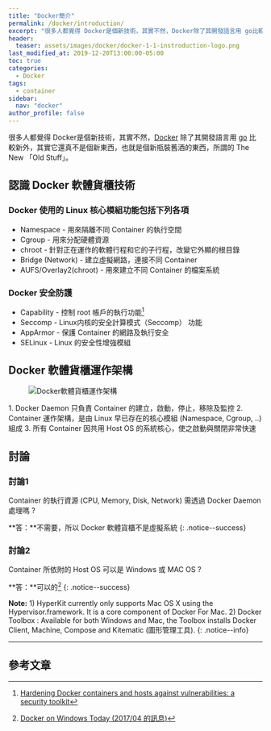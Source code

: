 ```yaml
---
title: "Docker簡介"
permalink: /docker/introduction/
excerpt: "很多人都覺得 Docker是個新技術，其實不然，Docker除了其開發語言用 go比較新外，其實它還真不是個新東西，也就是個新瓶裝舊酒的東西，所謂的 The New 「Old Stuff」。"
header:
  teaser: assets/images/docker/docker-1-1-instroduction-logo.png
last_modified_at: 2019-12-20T13:00:00-05:00
toc: true
categories:
  - Docker
tags:
  - container
sidebar:
  nav: "docker"
author_profile: false
---
```

很多人都覺得 Docker是個新技術，其實不然，[Docker](https://www.docker.com/) 除了其開發語言用 [go](https://golang.org/) 比較新外，其實它還真不是個新東西，也就是個新瓶裝舊酒的東西，所謂的 The New 「Old Stuff」。
## 認識 Docker 軟體貨櫃技術
### Docker 使用的 Linux 核心模組功能包括下列各項
* Namespace - 用來隔離不同 Container 的執行空間
* Cgroup - 用來分配硬體資源
* chroot - 針對正在運作的軟體行程和它的子行程，改變它外顯的根目錄
* Bridge (Network) - 建立虛擬網路，連接不同 Container 
* AUFS/Overlay2(chroot) - 用來建立不同 Container 的檔案系統

### Docker 安全防護
* Capability - 控制 root 帳戶的執行功能[^DockerSecurity]
* Seccomp - Linux内核的安全計算模式（Seccomp） 功能
* AppArmor - 保護 Container 的網路及執行安全
* SELinux - Linux 的安全性增強模組

[^DockerSecurity]: [Hardening Docker containers and hosts against vulnerabilities: a security toolkit](https://www.stackrox.com/post/2017/08/hardening-docker-containers-and-hosts-against-vulnerabilities-a-security-toolkit/) 

## Docker 軟體貨櫃運作架構
<figure>
  <img src="{{ '/assets/images/docker/01-4-docker-simple-architecture.png' | relative_url }}" alt="Docker軟體貨櫃運作架構">
</figure>
1. Docker Daemon 只負責 Container 的建立，啟動，停止，移除及監控
2. Container 運作架構，是由 Linux 早已存在的核心模組 (Namespace, Cgroup, ..) 組成
3. 所有 Container 因共用 Host OS 的系統核心，使之啟動與關閉非常快速

## 討論 
### 討論1
Container 的執行資源 (CPU, Memory, Disk, Network) 需透過 Docker Daemon 處理嗎 ?

**答：**不需要，所以 Docker 軟體貨櫃不是虛擬系統
{: .notice--success}

### 討論2
Container 所依附的 Host OS 可以是 Windows 或 MAC OS ?

**答：**可以的[^DockerOnWindowsToday]
{: .notice--success}

**Note:** 1) HyperKit currently only supports Mac OS X using the Hypervisor.framework. It is a core component of Docker For Mac. 2) Docker Toolbox : Available for both Windows and Mac, the Toolbox installs Docker Client, Machine, Compose and Kitematic (圖形管理工具).
{: .notice--info}

[^DockerOnWindowsToday]: [Docker on Windows Today (2017/04 的訊息)](http://thevarguy.com/open-source-application-software-companies/microsofts-docker-strategy-future-windows-containers)

---
## 參考文章

